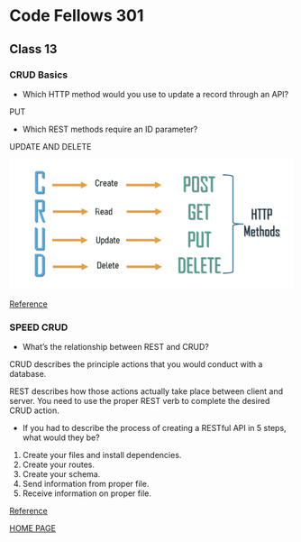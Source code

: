 # Code Fellows 301

## Class 13

### CRUD Basics

- Which HTTP method would you use to update a record through an API?

PUT

- Which REST methods require an ID parameter?

UPDATE AND DELETE

![CRUD](../img/CRUDREST.png)

[Reference](https://medium.com/geekculture/crud-operations-explained-2a44096e9c88)

### SPEED CRUD

- What’s the relationship between REST and CRUD?

CRUD describes the principle actions that you would conduct with a database.

REST describes how those actions actually take place between client and server. You need to use the proper REST verb to complete the desired CRUD action.

- If you had to describe the process of creating a RESTful API in 5 steps, what would they be?

1. Create your files and install dependencies.
2. Create your routes.
3. Create your schema.
4. Send information from proper file.
5. Receive information on proper file.

[Reference](https://www.youtube.com/watch?v=EzNcBhSv1Wo)

[HOME PAGE](https://getullrichordietrying.github.io/reading-notes/)

